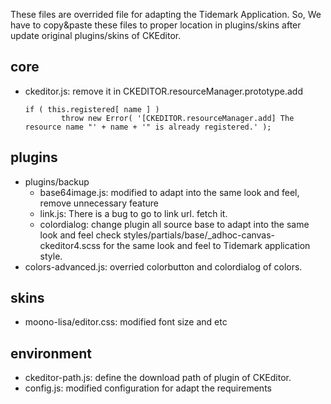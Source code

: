 These files are overrided file for adapting the Tidemark Application.
So, We have to copy&paste these files to proper location in plugins/skins after update original plugins/skins of CKEditor.

## core
  - ckeditor.js: remove it in CKEDITOR.resourceManager.prototype.add
    ```
    if ( this.registered[ name ] )
			throw new Error( '[CKEDITOR.resourceManager.add] The resource name "' + name + '" is already registered.' );
    ```

## plugins
  - plugins/backup
    - base64image.js: modified to adapt into the same look and feel, remove unnecessary feature
    - link.js: There is a bug to go to link url. fetch it.
    - colordialog: change plugin all source base to adapt into the same look and feel
    check styles/partials/base/_adhoc-canvas-ckeditor4.scss for the same look and feel to Tidemark application style.
  - colors-advanced.js: overried colorbutton and colordialog of colors.

## skins
  - moono-lisa/editor.css: modified font size and etc

## environment
  - ckeditor-path.js: define the download path of plugin of CKEditor.
  - config.js: modified configuration for adapt the requirements